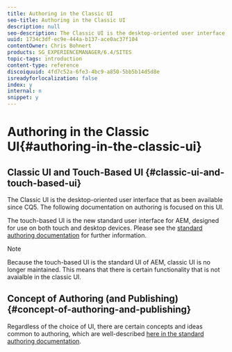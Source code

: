 ```yaml
---
title: Authoring in the Classic UI
seo-title: Authoring in the Classic UI
description: null
seo-description: The Classic UI is the desktop-oriented user interface that as been available since CQ5. The following documentation on authoring is focused on this UI. The touch-based UI is the new standard user interface for AEM, designed for use on both touch and desktop devices. Please see the standard authoring documentation for further information. 
uuid: 1734c3df-ec9e-444a-b137-ace0ac37f104
contentOwner: Chris Bohnert
products: SG_EXPERIENCEMANAGER/6.4/SITES
topic-tags: introduction
content-type: reference
discoiquuid: 4fd7c52a-6fe3-4bc9-a850-5bb5b14d5d8e
isreadyforlocalization: false
index: y
internal: n
snippet: y
---
```


# Authoring in the Classic UI{#authoring-in-the-classic-ui}

## Classic UI and Touch-Based UI {#classic-ui-and-touch-based-ui}

The Classic UI is the desktop-oriented user interface that as been available since CQ5. The following documentation on authoring is focused on this UI.

The touch-based UI is the new standard user interface for AEM, designed for use on both touch and desktop devices. Please see the [standard authoring documentation](../../authoring/using/author.md) for further information.

>[!NOTE]
>
>Because the touch-based UI is the standard UI of AEM, classic UI is no longer maintained. This means that there is certain functionality that is not avaialble in the classic UI.

## Concept of Authoring (and Publishing) {#concept-of-authoring-and-publishing}

Regardless of the choice of UI, there are certain concepts and ideas common to authoring, which are well-described [here in the standard authoring documentation](../../authoring/using/author.md#main-pars-title).
